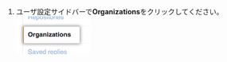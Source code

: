 1. ユーザ設定サイドバーで**Organizations**をクリックしてください。 ![Organization用のユーザ設定](/assets/images/help/settings/settings-user-orgs.png)

